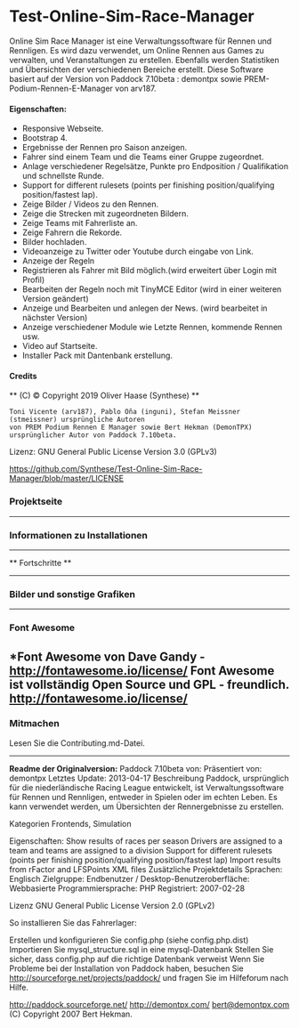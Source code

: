 # Test-Online-Sim-Race-Manager
   Online Sim Race Manager ist eine Verwaltungssoftware für Rennen und Rennligen.
   Es wird dazu verwendet, um Online Rennen aus Games zu verwalten, und Veranstaltungen zu erstellen. 
   Ebenfalls werden Statistiken und Übersichten der verschiedenen Bereiche erstellt. 
   Diese Software basiert auf der Version von Paddock 7.10beta : demontpx sowie PREM-Podium-Rennen-E-Manager von arv187.

#### Eigenschaften:
   * Responsive Webseite. 
   * Bootstrap 4.
   * Ergebnisse der Rennen pro Saison anzeigen.
   * Fahrer sind einem Team und die Teams einer Gruppe zugeordnet.
   * Anlage verschiedener Regelsätze, Punkte pro Endposition / Qualifikation und schnellste Runde. 
   * Support for different rulesets (points per finishing position/qualifying position/fastest lap).
   * Zeige Bilder / Videos zu den Rennen.
   * Zeige die Strecken mit zugeordneten Bildern.
   * Zeige Teams mit Fahrerliste an.
   * Zeige Fahrern die Rekorde.
   * Bilder hochladen.
   * Videoanzeige zu Twitter oder Youtube durch eingabe von Link.
   * Anzeige der Regeln
   * Registrieren als Fahrer mit Bild möglich.(wird erweitert über Login mit Profil)
   * Bearbeiten der Regeln noch mit TinyMCE Editor (wird in einer weiteren Version geändert)
   * Anzeige und Bearbeiten und anlegen der News. (wird bearbeitet in nächster Version)
   * Anzeige verschiedener Module wie Letzte Rennen, kommende Rennen usw.
   * Video auf Startseite.
   * Installer Pack mit Dantenbank erstellung.
   
#### Credits
 ** (C) © Copyright 2019  Oliver Haase (Synthese) **
 
    Toni Vicente (arv187), Pablo Oña (inguni), Stefan Meissner (stmeissner) ursprüngliche Autoren
    von PREM Podium Rennen E Manager sowie Bert Hekman (DemonTPX) ursprünglicher Autor von Paddock 7.10beta.
 
 Lizenz: GNU General Public License Version 3.0 (GPLv3)
 
 https://github.com/Synthese/Test-Online-Sim-Race-Manager/blob/master/LICENSE
 
 
### Projektseite 
 
 ---
 
 
### Informationen zu Installationen
 
 ---
 
 
 ** Fortschritte ** 
 
 ---
 
 
### Bilder und sonstige Grafiken

 ---
 
### Font Awesome  
 *Font Awesome von Dave Gandy - http://fontawesome.io/license/
 Font Awesome ist vollständig Open Source und GPL - freundlich. http://fontawesome.io/license/
 ---
 
### Mitmachen
Lesen Sie die Contributing.md-Datei.

 ---
 
 
**Readme der Originalversion:**
Paddock 7.10beta von: Präsentiert von: demontpx Letztes Update: 2013-04-17 
Beschreibung Paddock, ursprünglich für die niederländische Racing League entwickelt, ist
Verwaltungssoftware für Rennen und Rennligen, entweder in Spielen oder im echten Leben. 
Es kann verwendet werden, um Übersichten der Rennergebnisse zu erstellen.

Kategorien Frontends, Simulation

Eigenschaften:
Show results of races per season
Drivers are assigned to a team and teams are assigned to a division
Support for different rulesets (points per finishing position/qualifying position/fastest lap)
Import results from rFactor and LFSPoints XML files
Zusätzliche Projektdetails Sprachen: Englisch Zielgruppe: Endbenutzer / Desktop-Benutzeroberfläche: Webbasierte Programmiersprache: PHP Registriert: 2007-02-28

Lizenz GNU General Public License Version 2.0 (GPLv2)

So installieren Sie das Fahrerlager:

Erstellen und konfigurieren Sie config.php (siehe config.php.dist)
Importieren Sie mysql_structure.sql in eine mysql-Datenbank
Stellen Sie sicher, dass config.php auf die richtige Datenbank verweist
Wenn Sie Probleme bei der Installation von Paddock haben, besuchen 
Sie http://sourceforge.net/projects/paddock/ und fragen Sie im Hilfeforum nach Hilfe.

http://paddock.sourceforge.net/ http://demontpx.com/ bert@demontpx.com (C) Copyright 2007 Bert Hekman.
